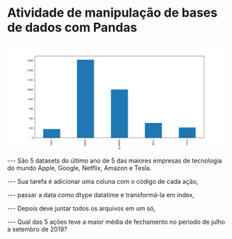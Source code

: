# Atividade de manipulação de bases de dados com Pandas

![Este gráfico mostra a ação com maior média do período.](pandas01.png)


--- São 5 datasets do último ano de 5 das maiores empresas de tecnologia do mundo Apple, Google, Netflix, Amazon e Tesla. 

--- Sua tarefa é adicionar uma coluna com o código de cada ação,

--- passar a data como dtype datatime e transformá-la em index, 

--- Depois deve juntar todos os arquivos em um só, 

--- Qual das 5 ações teve a maior média de fechamento no período de julho a setembro de 2019?

